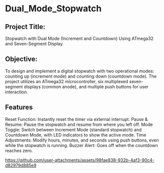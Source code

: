 # Dual_Mode_Stopwatch
## Project Title:  
Stopwatch with Dual Mode (Increment and Countdown) Using ATmega32 and Seven-Segment 
Display. 
## Objective: 
To design and implement a digital stopwatch with two operational modes: counting up 
(increment mode) and counting down (countdown mode). The project utilizes an ATmega32 
microcontroller, six multiplexed seven-segment displays (common anode), and multiple push 
buttons for user interaction. 
## Features
Reset Function: Instantly reset the timer via external interrupt.
Pause & Resume: Pause the stopwatch and resume from where you left off.
Mode Toggle: Switch between Increment Mode (standard stopwatch) and Countdown Mode, with LED indicators to show the active mode.
Time Adjustments: Modify hours, minutes, and seconds using push buttons, even while the stopwatch is running.
Buzzer Alert: Goes off when the countdown reaches zero.

https://github.com/user-attachments/assets/98fae838-932b-4af3-90c4-d82979d885e9

